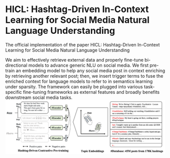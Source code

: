 # HICL: Hashtag-Driven In-Context Learning for Social Media Natural Language Understanding
The official implementation of the paper HICL: Hashtag-Driven In-Context Learning for Social Media Natural Language Understanding

We aim to effectively retrieve external data and properly fine-tune bi-directional models to advance generic NLU on social media. 
We first pre-train an embedding model to help any social media post in context enriching by retrieving another relevant post; then, we insert trigger terms to fuse the enriched context for language models to refer to in semantics learning under sparsity. 
The framework can easily be plugged into various task-specific fine-tuning frameworks as external features and broadly benefits downstream social media tasks.
![pre-training of #Encoder](figure/encoder-train.png)
